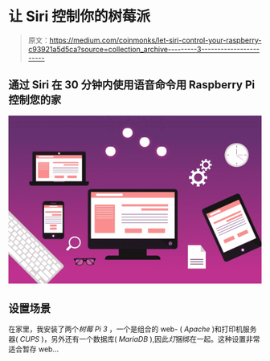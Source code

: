 # 让 Siri 控制你的树莓派

> 原文：<https://medium.com/coinmonks/let-siri-control-your-raspberry-c93921a5d5ca?source=collection_archive---------3----------------------->

## 通过 Siri 在 30 分钟内使用语音命令用 Raspberry Pi 控制您的家

![](img/6b2dabe7fae761d3a90d70840b116238.png)

## 设置场景

在家里，我安装了两个*树莓 Pi 3* ，一个是组合的 web- ( *Apache* )和打印机服务器( *CUPS* )，另外还有一个数据库( *MariaDB* ),因此*灯*捆绑在一起。这种设置非常适合暂存 web…